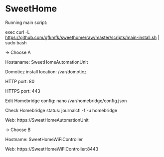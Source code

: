 # SweetHome


Running main script:

exec curl -L https://github.com/gfkmfk/sweethome/raw/master/scripts/main-install.sh | sudo bash



-> Choose A

  Hostaname: SweetHomeAutomationUnit
  
  Domoticz install location: /var/domoticz
  
  HTTP port: 80
  
  HTTPS port: 443
  
  Edit Homebridge config: nano /var/homebridge/config.json
  
  Check Homebridge status: journalctl -f -u homebridge
  
  Web: https://SweetHomeAutomationUnit



-> Choose B

  Hostname: SweetHomeWiFiController
  
  Web: https://SweetHomeWiFiController:8443
